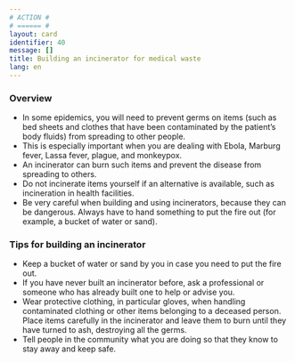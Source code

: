 ```yaml
---
# ACTION #
# ====== #
layout: card
identifier: 40
message: []
title: Building an incinerator for medical waste 
lang: en
---
```


### Overview

- In some epidemics, you will need to prevent germs on items (such as bed sheets and clothes that have been contaminated by the patient’s body fluids) from spreading to other people.
- This is especially important when you are dealing with Ebola, Marburg fever, Lassa fever, plague, and monkeypox.
- An incinerator can burn such items and prevent the disease from spreading to others.
- Do not incinerate items yourself if an alternative is available, such as incineration in health facilities.
- Be very careful when building and using incinerators, because they can be dangerous. Always have to hand something to put the fire out (for example, a bucket of water or sand).

### Tips for building an incinerator

-	Keep a bucket of water or sand by you in case you need to put the fire out.
-	If you have never built an incinerator before, ask a professional or someone who has already built one to help or advise you. 
-	Wear protective clothing, in particular gloves, when handling contaminated clothing or other items belonging to a deceased person. Place items carefully in the incinerator and leave them to burn until they have turned to ash, destroying all the germs.
-	Tell people in the community what you are doing so that they know to stay away and keep safe.
